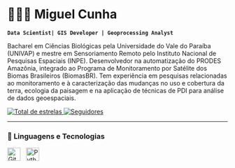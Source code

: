 # 👨🏻‍💻 Miguel Cunha

**`Data Scientist| GIS Developer | Geoprocessing Analyst`**

Bacharel em Ciências Biológicas pela Universidade do Vale do Paraíba (UNIVAP) e mestre em Sensoriamento Remoto pelo Instituto Nacional de Pesquisas Espaciais (INPE). Desenvolvedor na automatização do PRODES Amazônia, integrado ao Programa de Monitoramento por Satélite dos Biomas Brasileiros (BiomasBR). Tem experiência em pesquisas relacionadas ao monitoramento e à caracterização das mudanças no uso e cobertura da terra, ecologia da paisagem e na aplicação de técnicas de PDI para análise de dados geoespaciais.

<p align="left">
    <a href="https://github.com/migualex?tab=repositories&sort=stargazers">
        <img 
            alt="Total de estrelas" 
            title="Total de estrelas GitHub" 
            src="https://custom-icon-badges.demolab.com/github/stars/migualex?color=55960c&style=for-the-badge&labelColor=488207&logo=star&label=estrelas"
        />
    </a>
    <a href="https://github.com/migualex?tab=followers">
        <img 
            alt="Seguidores" 
            title="Me siga no GitHub" 
            src="https://custom-icon-badges.demolab.com/github/followers/migualex?color=236ad3&labelColor=1155ba&style=for-the-badge&logo=github&label=Seguidores&logoColor=white"
        />
    </a>
</p>

---

### 🤖 Linguagens e Tecnologias

<img 
    align="left" 
    alt="Git" 
    title="Git"
    width="30px" 
    style="padding-right: 10px;" 
    src="https://cdn.jsdelivr.net/gh/devicons/devicon@latest/icons/git/git-original.svg" 
/>
<img 
    align="left" 
    alt="Python" 
    title="Python"
    width="30px" 
    style="padding-right: 10px;" 
    src="https://cdn.jsdelivr.net/gh/devicons/devicon@latest/icons/python/python-original.svg" 
/>

<br/>
<br/>
